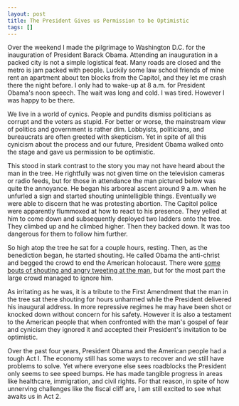 ```yaml
---
layout: post
title: The President Gives us Permission to be Optimistic
tags: []
---
```

Over the weekend I made the pilgrimage to Washington D.C. for the inauguration of President Barack Obama. Attending an inauguration in a packed city is not a simple logistical feat. Many roads are closed and the metro is jam packed with people. Luckily some law school friends of mine rent an apartment about ten blocks from the Capitol, and they let me crash there the night before. I only had to wake-up at 8 a.m. for President Obama's noon speech. The wait was long and cold. I was tired. However I was happy to be there.

We live in a world of cynics. People and pundits dismiss politicians as corrupt and the voters as stupid. For better or worse, the mainstream view of politics and government is rather dim. Lobbyists, politicians, and bureaucrats are often greeted with skepticism. Yet in spite of all this cynicism about the process and our future, President Obama walked onto the stage and gave us permission to be optimistic.

This stood in stark contrast to the story you may not have heard about the man in the tree. He rightfully was not given time on the television cameras or radio feeds, but for those in attendance the man pictured below was quite the annoyance. He began his arboreal ascent around 9 a.m. when he unfurled a sign and started shouting unintelligible things. Eventually we were able to discern that he was protesting abortion. The Capitol police were apparently flummoxed at how to react to his presence. They yelled at him to come down and subsequently deployed two ladders onto the tree. They climbed up and he climbed higher. Then they backed down. It was too dangerous for them to follow him further.

So high atop the tree he sat for a couple hours, resting. Then, as the benediction began, he started shouting. He called Obama the anti-christ and begged the crowd to end the American holocaust. There were <a href="http://inthecapital.com/2013/01/22/anti-abortion-protester-in-tree-at-inauguration-2013-rives-grogan/#ss__37304_1_0__ss">some bouts of shouting and angry tweeting at the man</a>, but for the most part the large crowd managed to ignore him.

As irritating as he was, it is a tribute to the First Amendment that the man in the tree sat there shouting for hours unharmed while the President delivered his inaugural address. In more repressive regimes he may have been shot or knocked down without concern for his safety. However it is also a testament to the American people that when confronted with the man's gospel of fear and cynicism they ignored it and accepted their President's invitation to be optimistic.

Over the past four years, President Obama and the American people had a tough Act I. The economy still has some ways to recover and we still have problems to solve. Yet where everyone else sees roadblocks the President only seems to see speed bumps. He has made tangible progress in areas like healthcare, immigration, and civil rights. For that reason, in spite of how unnerving challenges like the fiscal cliff are, I am still excited to see what awaits us in Act 2.
